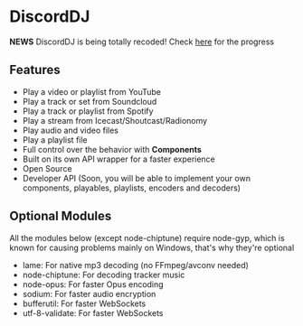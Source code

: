 # DiscordDJ

**NEWS** DiscordDJ is being totally recoded! Check [here](https://github.com/Guichaguri/DiscordDJ/projects/1) for the progress

## Features
*   Play a video or playlist from YouTube
*   Play a track or set from Soundcloud
*   Play a track or playlist from Spotify
*   Play a stream from Icecast/Shoutcast/Radionomy
*   Play audio and video files
*   Play a playlist file
*   Full control over the behavior with **Components**
*   Built on its own API wrapper for a faster experience
*   Open Source
*   Developer API (Soon, you will be able to implement your own components, playables, playlists, encoders and decoders)

## Optional Modules
All the modules below (except node-chiptune) require node-gyp, which is known for causing problems mainly on Windows, that's why they're optional
*   lame: For native mp3 decoding (no FFmpeg/avconv needed)
*   node-chiptune: For decoding tracker music
*   node-opus: For faster Opus encoding
*   sodium: For faster audio encryption
*   bufferutil: For faster WebSockets
*   utf-8-validate: For faster WebSockets
